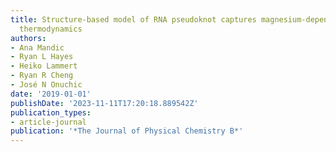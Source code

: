 ```yaml
---
title: Structure-based model of RNA pseudoknot captures magnesium-dependent folding
  thermodynamics
authors:
- Ana Mandic
- Ryan L Hayes
- Heiko Lammert
- Ryan R Cheng
- José N Onuchic
date: '2019-01-01'
publishDate: '2023-11-11T17:20:18.889542Z'
publication_types:
- article-journal
publication: '*The Journal of Physical Chemistry B*'
---
```

